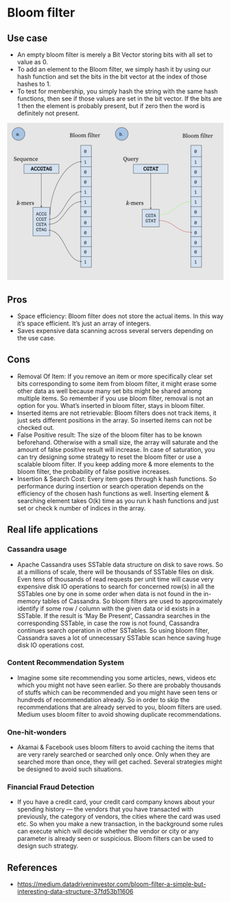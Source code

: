 # Bloom filter

## Use case
* An empty bloom filter is merely a Bit Vector storing bits with all set to value as 0.
* To add an element to the Bloom filter, we simply hash it by using our hash function and set the bits in the bit vector at the index of those hashes to 1.
* To test for membership, you simply hash the string with the same hash functions, then see if those values are set in the bit vector. If the bits are 1 then the element is probably present, but if zero then the word is definitely not present.

![](.gitbook/assets/datastructure_bloomfilter.png)

## Pros
* Space efficiency: Bloom filter does not store the actual items. In this way it’s space efficient. It’s just an array of integers.
* Saves expensive data scanning across several servers depending on the use case.

## Cons
* Removal Of Item: If you remove an item or more specifically clear set bits corresponding to some item from bloom filter, it might erase some other data as well because many set bits might be shared among multiple items. So remember if you use bloom filter, removal is not an option for you. What’s inserted in bloom filter, stays in bloom filter.
* Inserted items are not retrievable: Bloom filters does not track items, it just sets different positions in the array. So inserted items can not be checked out.
* False Positive result: The size of the bloom filter has to be known beforehand. Otherwise with a small size, the array will saturate and the amount of false positive result will increase. In case of saturation, you can try designing some strategy to reset the bloom filter or use a scalable bloom filter. If you keep adding more & more elements to the bloom filter, the probability of false positive increases.
* Insertion & Search Cost: Every item goes through k hash functions. So performance during insertion or search operation depends on the efficiency of the chosen hash functions as well. Inserting element & searching element takes O(k) time as you run k hash functions and just set or check k number of indices in the array.

## Real life applications
### Cassandra usage
* Apache Cassandra uses SSTable data structure on disk to save rows. So at a millions of scale, there will be thousands of SSTable files on disk. Even tens of thousands of read requests per unit time will cause very expensive disk IO operations to search for concerned row(s) in all the SSTables one by one in some order when data is not found in the in-memory tables of Cassandra. So bloom filters are used to approximately identify if some row / column with the given data or id exists in a SSTable. If the result is ‘May Be Present’, Cassandra searches in the corresponding SSTable, in case the row is not found, Cassandra continues search operation in other SSTables. So using bloom filter, Cassandra saves a lot of unnecessary SSTable scan hence saving huge disk IO operations cost.

### Content Recommendation System
* Imagine some site recommending you some articles, news, videos etc which you might not have seen earlier. So there are probably thousands of stuffs which can be recommended and you might have seen tens or hundreds of recommendation already. So in order to skip the recommendations that are already served to you, bloom filters are used. Medium uses bloom filter to avoid showing duplicate recommendations.

### One-hit-wonders
* Akamai & Facebook uses bloom filters to avoid caching the items that are very rarely searched or searched only once. Only when they are searched more than once, they will get cached. Several strategies might be designed to avoid such situations.

### Financial Fraud Detection
* If you have a credit card, your credit card company knows about your spending history — the vendors that you have transacted with previously, the category of vendors, the cities where the card was used etc. So when you make a new transaction, in the background some rules can execute which will decide whether the vendor or city or any parameter is already seen or suspicious. Bloom filters can be used to design such strategy.

## References
* https://medium.datadriveninvestor.com/bloom-filter-a-simple-but-interesting-data-structure-37fd53b11606